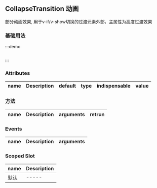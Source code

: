 <style>
  
</style>

<script>
  export default {
    methods: {
    
    },
    data() {
      return {
      
      };
    }
  };
</script>

## CollapseTransition 动画
部分动画效果, 用于v-if/v-show切换的过渡元素外部，主属性为高度过渡效果

### 基础用法

:::demo
```html

```
:::





### Attributes
| name                  | Description            | default |   type   | indispensable | value         |
| --------------------- | ---------------------- | :-----: | :------: | ------------- | ---------------------------------------- 


### 方法
| name          | Description | arguments | retrun |
| ------------- | ----------- | --------- | ------ |

### Events
| name              | Description  | arguments  |
| ----------------- | ------------ | :--------: |


### Scoped Slot
| name   | Description |
| ------ | ----------- |
| 默认 | ----- |
